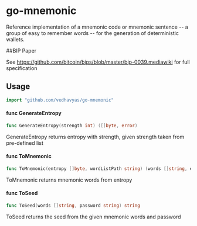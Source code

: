 # go-mnemonic
    
Reference implementation of a mnemonic code or mnemonic sentence -- a group of easy to remember words -- for the generation of deterministic wallets.

##BIP Paper

See https://github.com/bitcoin/bips/blob/master/bip-0039.mediawiki for full specification

## Usage
```go
import "github.com/vedhavyas/go-mnemonic"
```

#### func  GenerateEntropy

```go
func GenerateEntropy(strength int) ([]byte, error)
```
GenerateEntropy returns entropy with strength, given strength taken from
pre-defined list

#### func  ToMnemonic

```go
func ToMnemonic(entropy []byte, wordListPath string) (words []string, err error)
```
ToMnemonic returns mnemonic words from entropy

#### func  ToSeed

```go
func ToSeed(words []string, password string) string
```
ToSeed returns the seed from the given mnemonic words and password
